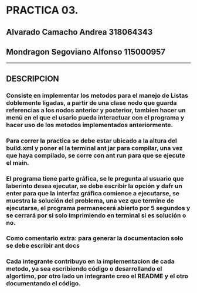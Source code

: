# PRACTICA 03. 
## Alvarado Camacho Andrea			318064343
## Mondragon Segoviano Alfonso		115000957

- - - -

## DESCRIPCION
### Consiste en implementar los metodos para el manejo de Listas doblemente ligadas, a partir de una clase nodo que guarda referencias a los nodos anterior y posterior, tambien hacer un menú en el que el usario pueda interactuar con el programa y hacer uso de los metodos implementados anteriormente.
### Para correr la practica se debe estar ubicado a la altura del build.xml y poner el la terminal ant jar para compilar, una vez que haya compilado, se corre con ant run para que se ejecute el main.
### El programa tiene parte gráfica, se le pregunta al usuario que laberinto desea ejecutar, se debe escribir la opción y dafr un enter para que la interfaz gráfica comience a ejecutarse, se muestra la solución del problema, una vez que termine de ejecutarse, el programa permanecerá abierto por 5 segundos y se cerrará por si solo imprimiendo en terminal si es solución o no.
### Como comentario extra: para generar la documentacion solo se debe escribir ant docs
### Cada integrante contribuyo en la implementacion de cada metodo, ya sea escribiendo código o desarrollando el algortimo, por otro lado un integrante creo el README y el otro documentando el código.